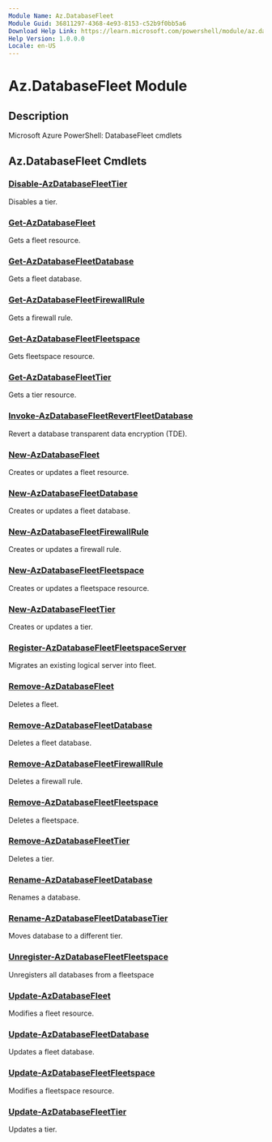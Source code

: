 ```yaml
---
Module Name: Az.DatabaseFleet
Module Guid: 36811297-4368-4e93-8153-c52b9f0bb5a6
Download Help Link: https://learn.microsoft.com/powershell/module/az.databasefleet
Help Version: 1.0.0.0
Locale: en-US
---
```


# Az.DatabaseFleet Module
## Description
Microsoft Azure PowerShell: DatabaseFleet cmdlets

## Az.DatabaseFleet Cmdlets
### [Disable-AzDatabaseFleetTier](Disable-AzDatabaseFleetTier.md)
Disables a tier.

### [Get-AzDatabaseFleet](Get-AzDatabaseFleet.md)
Gets a fleet resource.

### [Get-AzDatabaseFleetDatabase](Get-AzDatabaseFleetDatabase.md)
Gets a fleet database.

### [Get-AzDatabaseFleetFirewallRule](Get-AzDatabaseFleetFirewallRule.md)
Gets a firewall rule.

### [Get-AzDatabaseFleetFleetspace](Get-AzDatabaseFleetFleetspace.md)
Gets fleetspace resource.

### [Get-AzDatabaseFleetTier](Get-AzDatabaseFleetTier.md)
Gets a tier resource.

### [Invoke-AzDatabaseFleetRevertFleetDatabase](Invoke-AzDatabaseFleetRevertFleetDatabase.md)
Revert a database transparent data encryption (TDE).

### [New-AzDatabaseFleet](New-AzDatabaseFleet.md)
Creates or updates a fleet resource.

### [New-AzDatabaseFleetDatabase](New-AzDatabaseFleetDatabase.md)
Creates or updates a fleet database.

### [New-AzDatabaseFleetFirewallRule](New-AzDatabaseFleetFirewallRule.md)
Creates or updates a firewall rule.

### [New-AzDatabaseFleetFleetspace](New-AzDatabaseFleetFleetspace.md)
Creates or updates a fleetspace resource.

### [New-AzDatabaseFleetTier](New-AzDatabaseFleetTier.md)
Creates or updates a tier.

### [Register-AzDatabaseFleetFleetspaceServer](Register-AzDatabaseFleetFleetspaceServer.md)
Migrates an existing logical server into fleet.

### [Remove-AzDatabaseFleet](Remove-AzDatabaseFleet.md)
Deletes a fleet.

### [Remove-AzDatabaseFleetDatabase](Remove-AzDatabaseFleetDatabase.md)
Deletes a fleet database.

### [Remove-AzDatabaseFleetFirewallRule](Remove-AzDatabaseFleetFirewallRule.md)
Deletes a firewall rule.

### [Remove-AzDatabaseFleetFleetspace](Remove-AzDatabaseFleetFleetspace.md)
Deletes a fleetspace.

### [Remove-AzDatabaseFleetTier](Remove-AzDatabaseFleetTier.md)
Deletes a tier.

### [Rename-AzDatabaseFleetDatabase](Rename-AzDatabaseFleetDatabase.md)
Renames a database.

### [Rename-AzDatabaseFleetDatabaseTier](Rename-AzDatabaseFleetDatabaseTier.md)
Moves database to a different tier.

### [Unregister-AzDatabaseFleetFleetspace](Unregister-AzDatabaseFleetFleetspace.md)
Unregisters all databases from a fleetspace

### [Update-AzDatabaseFleet](Update-AzDatabaseFleet.md)
Modifies a fleet resource.

### [Update-AzDatabaseFleetDatabase](Update-AzDatabaseFleetDatabase.md)
Updates a fleet database.

### [Update-AzDatabaseFleetFleetspace](Update-AzDatabaseFleetFleetspace.md)
Modifies a fleetspace resource.

### [Update-AzDatabaseFleetTier](Update-AzDatabaseFleetTier.md)
Updates a tier.

